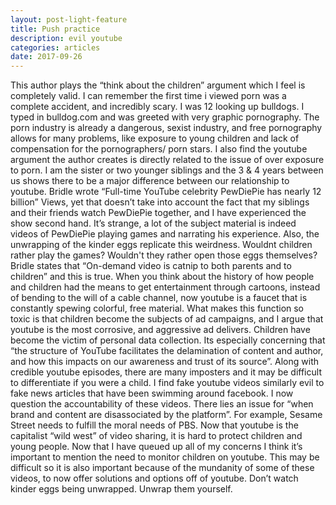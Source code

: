 ```yaml
---
layout: post-light-feature
title: Push practice
description: evil youtube
categories: articles
date: 2017-09-26
---
```

This author plays the “think about the children” argument which I feel is completely valid. I can remember the first time i viewed porn was a complete accident, and incredibly scary. I was 12 looking up bulldogs. I typed in bulldog.com and was greeted with very graphic pornography. The porn industry is already a dangerous, sexist industry, and free pornography allows for many problems, like exposure to young children and lack of compensation for the pornographers/ porn stars. I also find the youtube argument the author creates is directly related to the issue of over exposure to porn. 
I am the sister or two younger siblings and the 3 & 4 years between us shows there to be a major difference between our relationship to youtube. Bridle wrote “Full-time YouTube celebrity PewDiePie has nearly 12 billion” Views, yet that doesn’t take into account the fact that my siblings and their friends watch PewDiePie together, and I have experienced the show second hand. It’s strange, a lot of the subject material is indeed videos of PewDiePie playing games and narrating his experience. Also, the unwrapping of the kinder eggs replicate this weirdness. Wouldnt children rather play the games? Wouldn't they rather open those eggs themselves?
Bridle states that “On-demand video is catnip to both parents and to children” and this is true. When you think about the history of how people and children had the means to get entertainment through cartoons, instead of bending to the will of a cable channel, now youtube is a faucet that is constantly spewing colorful, free material. What makes this function so toxic is that children become the subjects of ad campaigns, and I argue that youtube is the most corrosive, and aggressive ad delivers. Children have become the victim of personal data collection. 
 Its especially concerning that “the structure of YouTube facilitates the delamination of content and author, and how this impacts on our awareness and trust of its source”. Along with credible youtube episodes, there are many imposters and it may be difficult to differentiate if you were a child. I find fake youtube videos similarly evil to fake news articles that have been swimming around facebook. 
I now question the accountability of these videos. There lies an issue for “when brand and content are disassociated by the platform”. For example, Sesame Street needs to fulfill the moral needs of PBS. Now that youtube is the capitalist “wild west” of video sharing, it is hard to protect children and young people. 
Now that I have queued up all of my concerns I think it’s important to mention the need to monitor children on youtube. This may be difficult so it is also important because of the mundanity of some of these videos, to now offer solutions and options off of youtube. Don’t watch kinder eggs being unwrapped. Unwrap them yourself. 
